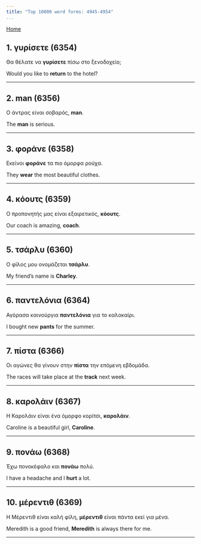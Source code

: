 ```yaml
---
title: "Top 10000 word forms: 4945-4954"
...
```


[Home](./) 

## 1. γυρίσετε (6354)

Θα θέλατε να **γυρίσετε** πίσω στο ξενοδοχείο;

Would you like to **return** to the hotel?

---

## 2. man (6356)

Ο άντρας είναι σοβαρός, **man**.

The **man** is serious.

---

## 3. φοράνε (6358)

Εκείνοι **φοράνε** τα πιο όμορφα ρούχα.

They **wear** the most beautiful clothes.

---

## 4. κόουτς (6359)

Ο προπονητής μας είναι εξαιρετικός, **κόουτς**.  

Our coach is amazing, **coach**.

---

## 5. τσάρλυ (6360)

Ο φίλος μου ονομάζεται **τσάρλυ**.  

My friend’s name is **Charley**.

---

## 6. παντελόνια (6364)

Αγόρασα καινούργια **παντελόνια** για το καλοκαίρι.

I bought new **pants** for the summer.

---

## 7. πίστα (6366)

Οι αγώνες θα γίνουν στην **πίστα** την επόμενη εβδομάδα.  

The races will take place at the **track** next week.

---

## 8. καρολάιν (6367)

Η Καρολάιν είναι ένα όμορφο κορίτσι, **καρολάιν**.  

Caroline is a beautiful girl, **Caroline**.

---

## 9. πονάω (6368)

Έχω πονοκέφαλο και **πονάω** πολύ.

I have a headache and I **hurt** a lot.

---

## 10. μέρεντιθ (6369)

Η Μέρεντιθ είναι καλή φίλη, **μέρεντιθ** είναι πάντα εκεί για μένα.  

Meredith is a good friend, **Meredith** is always there for me.

---

